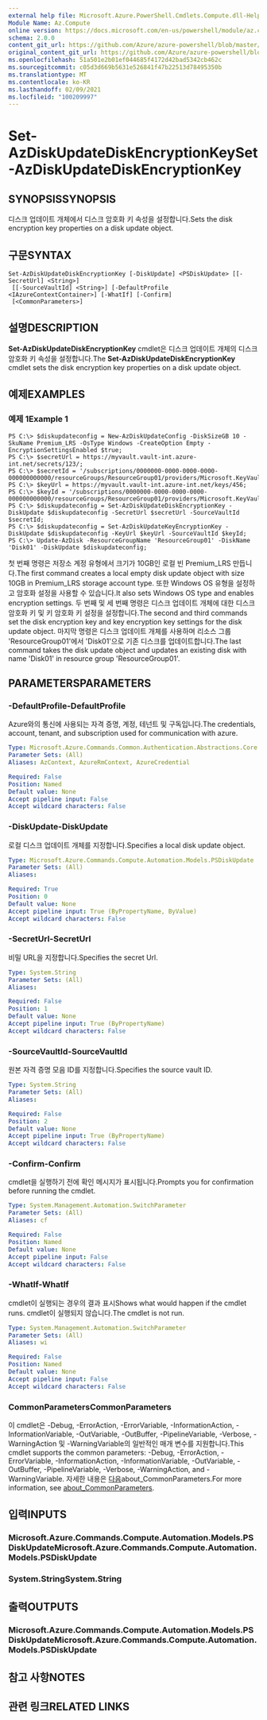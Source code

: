 ```yaml
---
external help file: Microsoft.Azure.PowerShell.Cmdlets.Compute.dll-Help.xml
Module Name: Az.Compute
online version: https://docs.microsoft.com/en-us/powershell/module/az.compute/set-azdiskupdatediskencryptionkey
schema: 2.0.0
content_git_url: https://github.com/Azure/azure-powershell/blob/master/src/Compute/Compute/help/Set-AzDiskUpdateDiskEncryptionKey.md
original_content_git_url: https://github.com/Azure/azure-powershell/blob/master/src/Compute/Compute/help/Set-AzDiskUpdateDiskEncryptionKey.md
ms.openlocfilehash: 51a501e2b01ef044685f4172d42bad5342cb462c
ms.sourcegitcommit: c05d3d669b5631e526841f47b22513d78495350b
ms.translationtype: MT
ms.contentlocale: ko-KR
ms.lasthandoff: 02/09/2021
ms.locfileid: "100209997"
---
```

# <span data-ttu-id="173fb-101">Set-AzDiskUpdateDiskEncryptionKey</span><span class="sxs-lookup"><span data-stu-id="173fb-101">Set-AzDiskUpdateDiskEncryptionKey</span></span>

## <span data-ttu-id="173fb-102">SYNOPSIS</span><span class="sxs-lookup"><span data-stu-id="173fb-102">SYNOPSIS</span></span>
<span data-ttu-id="173fb-103">디스크 업데이트 개체에서 디스크 암호화 키 속성을 설정합니다.</span><span class="sxs-lookup"><span data-stu-id="173fb-103">Sets the disk encryption key properties on a disk update object.</span></span>

## <span data-ttu-id="173fb-104">구문</span><span class="sxs-lookup"><span data-stu-id="173fb-104">SYNTAX</span></span>

```
Set-AzDiskUpdateDiskEncryptionKey [-DiskUpdate] <PSDiskUpdate> [[-SecretUrl] <String>]
 [[-SourceVaultId] <String>] [-DefaultProfile <IAzureContextContainer>] [-WhatIf] [-Confirm]
 [<CommonParameters>]
```

## <span data-ttu-id="173fb-105">설명</span><span class="sxs-lookup"><span data-stu-id="173fb-105">DESCRIPTION</span></span>
<span data-ttu-id="173fb-106">**Set-AzDiskUpdateDiskEncryptionKey** cmdlet은 디스크 업데이트 개체의 디스크 암호화 키 속성을 설정합니다.</span><span class="sxs-lookup"><span data-stu-id="173fb-106">The **Set-AzDiskUpdateDiskEncryptionKey** cmdlet sets the disk encryption key properties on a disk update object.</span></span>

## <span data-ttu-id="173fb-107">예제</span><span class="sxs-lookup"><span data-stu-id="173fb-107">EXAMPLES</span></span>

### <span data-ttu-id="173fb-108">예제 1</span><span class="sxs-lookup"><span data-stu-id="173fb-108">Example 1</span></span>
```
PS C:\> $diskupdateconfig = New-AzDiskUpdateConfig -DiskSizeGB 10 -SkuName Premium_LRS -OsType Windows -CreateOption Empty -EncryptionSettingsEnabled $true;
PS C:\> $secretUrl = https://myvault.vault-int.azure-int.net/secrets/123/;
PS C:\> $secretId = '/subscriptions/0000000-0000-0000-0000-000000000000/resourceGroups/ResourceGroup01/providers/Microsoft.KeyVault/vaults/TestVault123';
PS C:\> $keyUrl = https://myvault.vault-int.azure-int.net/keys/456;
PS C:\> $keyId = '/subscriptions/0000000-0000-0000-0000-000000000000/resourceGroups/ResourceGroup01/providers/Microsoft.KeyVault/vaults/TestVault456';
PS C:\> $diskupdateconfig = Set-AzDiskUpdateDiskEncryptionKey -DiskUpdate $diskupdateconfig -SecretUrl $secretUrl -SourceVaultId $secretId;
PS C:\> $diskupdateconfig = Set-AzDiskUpdateKeyEncryptionKey -DiskUpdate $diskupdateconfig -KeyUrl $keyUrl -SourceVaultId $keyId;
PS C:\> Update-AzDisk -ResourceGroupName 'ResourceGroup01' -DiskName 'Disk01' -DiskUpdate $diskupdateconfig;
```

<span data-ttu-id="173fb-109">첫 번째 명령은 저장소 계정 유형에서 크기가 10GB인 로컬 빈 Premium_LRS 만듭니다.</span><span class="sxs-lookup"><span data-stu-id="173fb-109">The first command creates a local empty disk update object with size 10GB in Premium_LRS storage account type.</span></span>  <span data-ttu-id="173fb-110">또한 Windows OS 유형을 설정하고 암호화 설정을 사용할 수 있습니다.</span><span class="sxs-lookup"><span data-stu-id="173fb-110">It also sets Windows OS type and enables encryption settings.</span></span>
<span data-ttu-id="173fb-111">두 번째 및 세 번째 명령은 디스크 업데이트 개체에 대한 디스크 암호화 키 및 키 암호화 키 설정을 설정합니다.</span><span class="sxs-lookup"><span data-stu-id="173fb-111">The second and third commands set the disk encryption key and key encryption key settings for the disk update object.</span></span>
<span data-ttu-id="173fb-112">마지막 명령은 디스크 업데이트 개체를 사용하며 리소스 그룹 'ResourceGroup01'에서 'Disk01'으로 기존 디스크를 업데이트합니다.</span><span class="sxs-lookup"><span data-stu-id="173fb-112">The last command takes the disk update object and updates an existing disk with name 'Disk01' in resource group 'ResourceGroup01'.</span></span>

## <span data-ttu-id="173fb-113">PARAMETERS</span><span class="sxs-lookup"><span data-stu-id="173fb-113">PARAMETERS</span></span>

### <span data-ttu-id="173fb-114">-DefaultProfile</span><span class="sxs-lookup"><span data-stu-id="173fb-114">-DefaultProfile</span></span>
<span data-ttu-id="173fb-115">Azure와의 통신에 사용되는 자격 증명, 계정, 테넌트 및 구독입니다.</span><span class="sxs-lookup"><span data-stu-id="173fb-115">The credentials, account, tenant, and subscription used for communication with azure.</span></span>

```yaml
Type: Microsoft.Azure.Commands.Common.Authentication.Abstractions.Core.IAzureContextContainer
Parameter Sets: (All)
Aliases: AzContext, AzureRmContext, AzureCredential

Required: False
Position: Named
Default value: None
Accept pipeline input: False
Accept wildcard characters: False
```

### <span data-ttu-id="173fb-116">-DiskUpdate</span><span class="sxs-lookup"><span data-stu-id="173fb-116">-DiskUpdate</span></span>
<span data-ttu-id="173fb-117">로컬 디스크 업데이트 개체를 지정합니다.</span><span class="sxs-lookup"><span data-stu-id="173fb-117">Specifies a local disk update object.</span></span>

```yaml
Type: Microsoft.Azure.Commands.Compute.Automation.Models.PSDiskUpdate
Parameter Sets: (All)
Aliases:

Required: True
Position: 0
Default value: None
Accept pipeline input: True (ByPropertyName, ByValue)
Accept wildcard characters: False
```

### <span data-ttu-id="173fb-118">-SecretUrl</span><span class="sxs-lookup"><span data-stu-id="173fb-118">-SecretUrl</span></span>
<span data-ttu-id="173fb-119">비밀 URL을 지정합니다.</span><span class="sxs-lookup"><span data-stu-id="173fb-119">Specifies the secret Url.</span></span>

```yaml
Type: System.String
Parameter Sets: (All)
Aliases:

Required: False
Position: 1
Default value: None
Accept pipeline input: True (ByPropertyName)
Accept wildcard characters: False
```

### <span data-ttu-id="173fb-120">-SourceVaultId</span><span class="sxs-lookup"><span data-stu-id="173fb-120">-SourceVaultId</span></span>
<span data-ttu-id="173fb-121">원본 자격 증명 모음 ID를 지정합니다.</span><span class="sxs-lookup"><span data-stu-id="173fb-121">Specifies the source vault ID.</span></span>

```yaml
Type: System.String
Parameter Sets: (All)
Aliases:

Required: False
Position: 2
Default value: None
Accept pipeline input: True (ByPropertyName)
Accept wildcard characters: False
```

### <span data-ttu-id="173fb-122">-Confirm</span><span class="sxs-lookup"><span data-stu-id="173fb-122">-Confirm</span></span>
<span data-ttu-id="173fb-123">cmdlet을 실행하기 전에 확인 메시지가 표시됩니다.</span><span class="sxs-lookup"><span data-stu-id="173fb-123">Prompts you for confirmation before running the cmdlet.</span></span>

```yaml
Type: System.Management.Automation.SwitchParameter
Parameter Sets: (All)
Aliases: cf

Required: False
Position: Named
Default value: None
Accept pipeline input: False
Accept wildcard characters: False
```

### <span data-ttu-id="173fb-124">-WhatIf</span><span class="sxs-lookup"><span data-stu-id="173fb-124">-WhatIf</span></span>
<span data-ttu-id="173fb-125">cmdlet이 실행되는 경우의 결과 표시</span><span class="sxs-lookup"><span data-stu-id="173fb-125">Shows what would happen if the cmdlet runs.</span></span> <span data-ttu-id="173fb-126">cmdlet이 실행되지 않습니다.</span><span class="sxs-lookup"><span data-stu-id="173fb-126">The cmdlet is not run.</span></span>

```yaml
Type: System.Management.Automation.SwitchParameter
Parameter Sets: (All)
Aliases: wi

Required: False
Position: Named
Default value: None
Accept pipeline input: False
Accept wildcard characters: False
```

### <span data-ttu-id="173fb-127">CommonParameters</span><span class="sxs-lookup"><span data-stu-id="173fb-127">CommonParameters</span></span>
<span data-ttu-id="173fb-128">이 cmdlet은 -Debug, -ErrorAction, -ErrorVariable, -InformationAction, -InformationVariable, -OutVariable, -OutBuffer, -PipelineVariable, -Verbose, -WarningAction 및 -WarningVariable의 일반적인 매개 변수를 지원합니다.</span><span class="sxs-lookup"><span data-stu-id="173fb-128">This cmdlet supports the common parameters: -Debug, -ErrorAction, -ErrorVariable, -InformationAction, -InformationVariable, -OutVariable, -OutBuffer, -PipelineVariable, -Verbose, -WarningAction, and -WarningVariable.</span></span> <span data-ttu-id="173fb-129">자세한 내용은 [다음](http://go.microsoft.com/fwlink/?LinkID=113216)about_CommonParameters.</span><span class="sxs-lookup"><span data-stu-id="173fb-129">For more information, see [about_CommonParameters](http://go.microsoft.com/fwlink/?LinkID=113216).</span></span>

## <span data-ttu-id="173fb-130">입력</span><span class="sxs-lookup"><span data-stu-id="173fb-130">INPUTS</span></span>

### <span data-ttu-id="173fb-131">Microsoft.Azure.Commands.Compute.Automation.Models.PSDiskUpdate</span><span class="sxs-lookup"><span data-stu-id="173fb-131">Microsoft.Azure.Commands.Compute.Automation.Models.PSDiskUpdate</span></span>

### <span data-ttu-id="173fb-132">System.String</span><span class="sxs-lookup"><span data-stu-id="173fb-132">System.String</span></span>

## <span data-ttu-id="173fb-133">출력</span><span class="sxs-lookup"><span data-stu-id="173fb-133">OUTPUTS</span></span>

### <span data-ttu-id="173fb-134">Microsoft.Azure.Commands.Compute.Automation.Models.PSDiskUpdate</span><span class="sxs-lookup"><span data-stu-id="173fb-134">Microsoft.Azure.Commands.Compute.Automation.Models.PSDiskUpdate</span></span>

## <span data-ttu-id="173fb-135">참고 사항</span><span class="sxs-lookup"><span data-stu-id="173fb-135">NOTES</span></span>

## <span data-ttu-id="173fb-136">관련 링크</span><span class="sxs-lookup"><span data-stu-id="173fb-136">RELATED LINKS</span></span>
